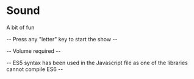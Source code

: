 # Sound

A bit of fun

-- Press any "letter" key to start the show --

-- Volume required --

-- ES5 syntax has been used in the Javascript file as one of the libraries cannot compile ES6 --
